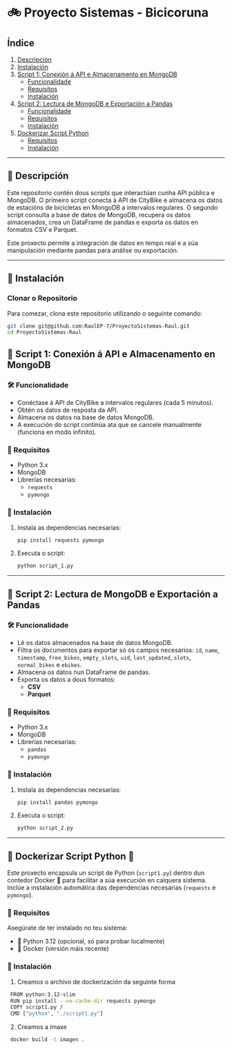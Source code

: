 # 🚲 Proyecto Sistemas - Bicicoruna

## Índice

1. [Descripción](#descripción)
2. [Instalación](#instalación)
3. [Script 1: Conexión á API e Almacenamento en MongoDB](#script-1-conexión-á-api-e-almacenamento-en-mongodb)
   - [Funcionalidade](#funcionalidade)
   - [Requisitos](#requisitos)
   - [Instalación](#instalación-1)
4. [Script 2: Lectura de MongoDB e Exportación a Pandas](#script-2-lectura-de-mongodb-e-exportación-a-pandas)
   - [Funcionalidade](#funcionalidade-1)
   - [Requisitos](#requisitos-1)
   - [Instalación](#instalación-2)
5. [Dockerizar Script Python](#dockerizar-script-python)
   - [Requisitos](#requisitos-2)
   - [Instalación](#-instalación-3) 
---

## 📝 Descripción

Este repositorio contén dous scripts que interactúan cunha API pública e MongoDB. O primeiro script conecta á API de CityBike e almacena os datos de estacións de bicicletas en MongoDB a intervalos regulares. O segundo script consulta a base de datos de MongoDB, recupera os datos almacenados, crea un DataFrame de pandas e exporta os datos en formatos CSV e Parquet.

Este proxecto permite a integración de datos en tempo real e a súa manipulación mediante pandas para análise ou exportación.

---

## 🔧 Instalación

### Clonar o Repositorio

Para comezar, clona este repositorio utilizando o seguinte comando:
```bash
git clone git@github.com:RaulEP-7/ProyectoSistemas-Raul.git
cd ProyectoSistemas-Raul
```
## 🚀 Script 1: Conexión á API e Almacenamento en MongoDB

### 🛠 Funcionalidade

- Conéctase á API de CityBike a intervalos regulares (cada 5 minutos).
- Obtén os datos de resposta da API.
- Almacena os datos na base de datos MongoDB.
- A execución do script continúa ata que se cancele manualmente (funciona en modo infinito).

### 🧩 Requisitos

- Python 3.x
- MongoDB
- Librerías necesarias:
  - `requests`
  - `pymongo`

### 🔧 Instalación

1. Instala as dependencias necesarias:
    ```bash
    pip install requests pymongo
    ```
2. Executa o script:
    ```bash
    python script_1.py
    ```

---

## 🐍 Script 2: Lectura de MongoDB e Exportación a Pandas

### 🛠 Funcionalidade

- Lé os datos almacenados na base de datos MongoDB.
- Filtra os documentos para exportar só os campos necesarios: `id`, `name`, `timestamp`, `free_bikes`, `empty_slots`, `uid`, `last_updated`, `slots`, `normal_bikes` e `ebikes`.
- Almacena os datos nun DataFrame de pandas.
- Exporta os datos a dous formatos:
  - **CSV**
  - **Parquet**

### 🧩 Requisitos

- Python 3.x
- MongoDB
- Librerías necesarias:
  - `pandas`
  - `pymongo`

### 🔧 Instalación

1. Instala as dependencias necesarias:
    ```bash
    pip install pandas pymongo
    ```
2. Executa o script:
    ```bash
    python script_2.py
    ```

---

## 🚀 Dockerizar Script Python 🐍

Este proxecto encapsula un script de Python (`script1.py`) dentro dun contedor Docker 🐳 para facilitar a súa execución en calquera sistema. Inclúe a instalación automática das dependencias necesarias (`requests` e `pymongo`).

### 🔧 Requisitos
Asegúrate de ter instalado no teu sistema:
- 🐍 Python 3.12 (opcional, só para probar localmente)
- 🐳 Docker (versión máis recente)

### 🔧 Instalación
1. Creamos o archivo de dockerización da seguinte forma
  ```bash
   FROM python:3.12-slim
   RUN pip install --no-cache-dir requests pymongo
   COPY script1.py /
   CMD ["python", "./script1.py"]
  ```
2. Creamos a imaxe
  ```bash
   docker build -t imagen .
  ```
